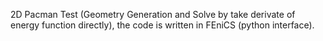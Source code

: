 2D Pacman Test (Geometry Generation and Solve by take derivate of energy function directly), the code is written in FEniCS (python interface).
